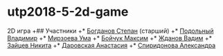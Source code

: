 # utp2018-5-2d-game
 2D игра
+## Участники
+* [Богданов Степан](https://github.com/StepanBog) (старший)
+* [Подольный Владимир](https://github.com/Podolnyy0) 
+* [Мирзоева Ума](https://github.com/Mirzoeva) 
+* [Бойчук Максим](https://github.com/MaxBoych) 
+* [Жданов Вадим](https://github.com/Zdvadim)
+* [Зайцев Никита](https://github.com/Nikitunn)
+* [Даровская Анастасия](https://github.com/januszlv)
+* [Спиридонова Александра](https://github.com/saskamegaprogrammist)
